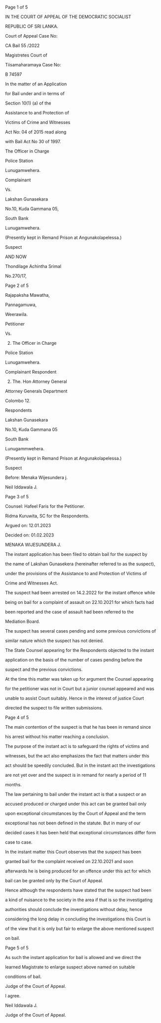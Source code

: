 Page 1 of 5

IN THE COURT OF APPEAL OF THE DEMOCRATIC SOCIALIST

REPUBLIC OF SRI LANKA.

Court of Appeal Case No:

CA Bail 55 /2022

Magistretes Court of

Tiisamaharamaya Case No:

B 74597

In the matter of an Application

for Bail under and in terms of

Section 10(1) (a) of the

Assistance to and Protection of

Victims of Crime and Witnesses

Act No: 04 of 2015 read along

with Bail Act No 30 of 1997.

The Officer in Charge

Police Station

Lunugamwehera.

Complainant

Vs.

Lakshan Gunasekara

No.10, Kuda Gammana 05,

South Bank

Lunugamwehera.

(Presently kept in Remand Prison at Angunakolapelessa.)

Suspect

AND NOW

Thondilage Achintha Srimal

No.270/17,

Page 2 of 5

Rajapaksha Mawatha,

Pannagamuwa,

Weerawila.

Petitioner

Vs.

2. The Officer in Charge

Police Station

Lunugamwehera.

Complainant Respondent

2. The. Hon Attorney General

Attorney Generals Department

Colombo 12.

Respondents

Lakshan Gunasekara

No.10, Kuda Gammana 05

South Bank

Lunugammwehera.

(Presently kept in Remand Prison at Angunakolapelessa.)

Suspect

Before: Menaka Wijesundera j.

Neil Iddawala J.

Page 3 of 5

Counsel: Hafeel Faris for the Petitioner.

Ridma Kuruwita, SC for the Respondents.

Argued on: 12.01.2023

Decided on: 01.02.2023

MENAKA WIJESUNDERA J.

The instant application has been filed to obtain bail for the suspect by

the name of Lakshan Gunasekera (hereinafter referred to as the suspect),

under the provisions of the Assistance to and Protection of Victims of

Crime and Witnesses Act.

The suspect had been arrested on 14.2.2022 for the instant offence while

being on bail for a complaint of assault on 22.10.2021 for which facts had

been reported and the case of assault had been referred to the

Mediation Board.

The suspect has several cases pending and some previous convictions of

similar nature which the suspect has not denied.

The State Counsel appearing for the Respondents objected to the instant

application on the basis of the number of cases pending before the

suspect and the previous convictions.

At the time this matter was taken up for argument the Counsel appearing

for the petitioner was not in Court but a junior counsel appeared and was

unable to assist Court suitably. Hence in the interest of justice Court

directed the suspect to file written submissions.

Page 4 of 5

The main contention of the suspect is that he has been in remand since

his arrest without his matter reaching a conclusion.

The purpose of the instant act is to safeguard the rights of victims and

witnesses, but the act also emphasizes the fact that matters under this

act should be speedily concluded. But in the instant act the investigations

are not yet over and the suspect is in remand for nearly a period of 11

months.

The law pertaining to bail under the instant act is that a suspect or an

accused produced or charged under this act can be granted bail only

upon exceptional circumstances by the Court of Appeal and the term

exceptional has not been defined in the statute. But in many of our

decided cases it has been held that exceptional circumstances differ form

case to case.

In the instant matter this Court observes that the suspect has been

granted bail for the complaint received on 22.10.2021 and soon

afterwards he is being produced for an offence under this act for which

bail can be granted only by the Court of Appeal.

Hence although the respondents have stated that the suspect had been

a kind of nuisance to the society in the area if that is so the investigating

authorities should conclude the investigations without delay, hence

considering the long delay in concluding the investigations this Court is

of the view that it is only but fair to enlarge the above mentioned suspect

on bail.

Page 5 of 5

As such the instant application for bail is allowed and we direct the

learned Magistrate to enlarge suspect above named on suitable

conditions of bail.

Judge of the Court of Appeal.

I agree.

Neil Iddawala J.

Judge of the Court of Appeal.